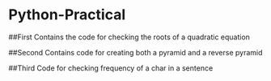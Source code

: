 # Python-Practical

##First
Contains the code for checking the roots of a quadratic equation

##Second
Contains code for creating both a pyramid and a reverse pyramid

##Third
Code for checking frequency of a char in a sentence
